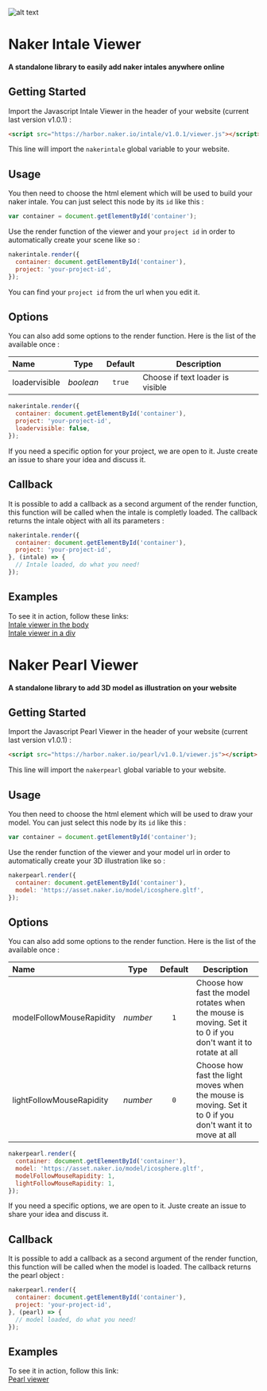 ![alt text](https://asset.naker.io/image/main/logo.png)

# Naker Intale Viewer
#### A standalone library to easily add naker intales anywhere online

## Getting Started

Import the Javascript Intale Viewer in the header of your website (current last version v1.0.1) :

```html
<script src="https://harbor.naker.io/intale/v1.0.1/viewer.js"></script>
```

This line will import the `nakerintale` global variable to your website.

## Usage

You then need to choose the html element which will be used to build your naker intale. You can just select this node by its `id` like this :
```javascript
var container = document.getElementById('container');
```

Use the render function of the viewer and your `project id` in order to automatically create your scene like so :

```javascript
nakerintale.render({
  container: document.getElementById('container'),
  project: 'your-project-id',
});
```
You can find your `project id` from the url when you edit it.

## Options

You can also add some options to the render function. Here is the list of the available once :

| Name           | Type         | Default      | Description                                                          |
| :------------- | :----------: | :----------: | -------------------------------------------------------------------- |
| loadervisible  | _boolean_    | `true`       | Choose if text loader is visible                                      |

```javascript
nakerintale.render({
  container: document.getElementById('container'),
  project: 'your-project-id',
  loadervisible: false,
});
```

If you need a specific option for your project, we are open to it. Juste create an issue to share your idea and discuss it.

## Callback

It is possible to add a callback as a second argument of the render function, this function will be called when the intale is completly loaded. The callback returns the intale object with all its parameters :

```javascript
nakerintale.render({
  container: document.getElementById('container'),
  project: 'your-project-id',
}, (intale) => {
  // Intale loaded, do what you need!
});
```

## Examples

To see it in action, follow these links:  
[Intale viewer in the body](https://codepen.io/pichou/pen/jJXpxd)  
[Intale viewer in a div](https://codepen.io/pichou/pen/YgdRKq)

# Naker Pearl Viewer
#### A standalone library to add 3D model as illustration on your website

## Getting Started

Import the Javascript Pearl Viewer in the header of your website (current last version v1.0.1) :

```html
<script src="https://harbor.naker.io/pearl/v1.0.1/viewer.js"></script>
```

This line will import the `nakerpearl` global variable to your website.

## Usage

You then need to choose the html element which will be used to draw your model. You can just select this node by its `id` like this :
```javascript
var container = document.getElementById('container');
```

Use the render function of the viewer and your model url in order to automatically create your 3D illustration like so :

```javascript
nakerpearl.render({
  container: document.getElementById('container'),
  model: 'https://asset.naker.io/model/icosphere.gltf',
});
```

## Options

You can also add some options to the render function. Here is the list of the available once :

| Name           | Type         | Default      | Description                                                          |
| :------------- | :----------: | :----------: | -------------------------------------------------------------------- |
| modelFollowMouseRapidity  | _number_    | `1`       | Choose how fast the model rotates when the mouse is moving. Set it to 0 if you don't want it to rotate at all                                      |
| lightFollowMouseRapidity  | _number_    | `0`       | Choose how fast the light moves when the mouse is moving. Set it to 0 if you don't want it to move at all                                      |

```javascript
nakerpearl.render({
  container: document.getElementById('container'),
  model: 'https://asset.naker.io/model/icosphere.gltf',
  modelFollowMouseRapidity: 1,
  lightFollowMouseRapidity: 1,
});
```

If you need a specific options, we are open to it. Juste create an issue to share your idea and discuss it.

## Callback

It is possible to add a callback as a second argument of the render function, this function will be called when the model is loaded. The callback returns the pearl object :

```javascript
nakerpearl.render({
  container: document.getElementById('container'),
  project: 'your-project-id',
}, (pearl) => {
  // model loaded, do what you need!
});
```

## Examples

To see it in action, follow this link:  
[Pearl viewer](https://codepen.io/pichou/pen/dLaaBW)  
